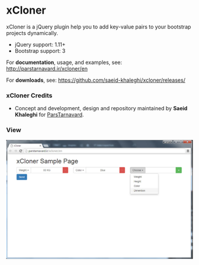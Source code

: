 # xCloner

xCloner is a jQuery plugin help you to add key-value pairs to your bootstrap projects dynamically.

- jQuery support: 1.11+
- Bootstrap support: 3

For **documentation**, usage, and examples, see:
http://parstarnavard.ir/xcloner/en

For **downloads**, see:
https://github.com/saeid-khaleghi/xcloner/releases/

### xCloner Credits

- Concept and development, design and repository maintained by __Saeid Khaleghi__ for [ParsTarnavard](http://parstarnavard.ir/).

### View

![xCloner usage](/img/xcloner.png)